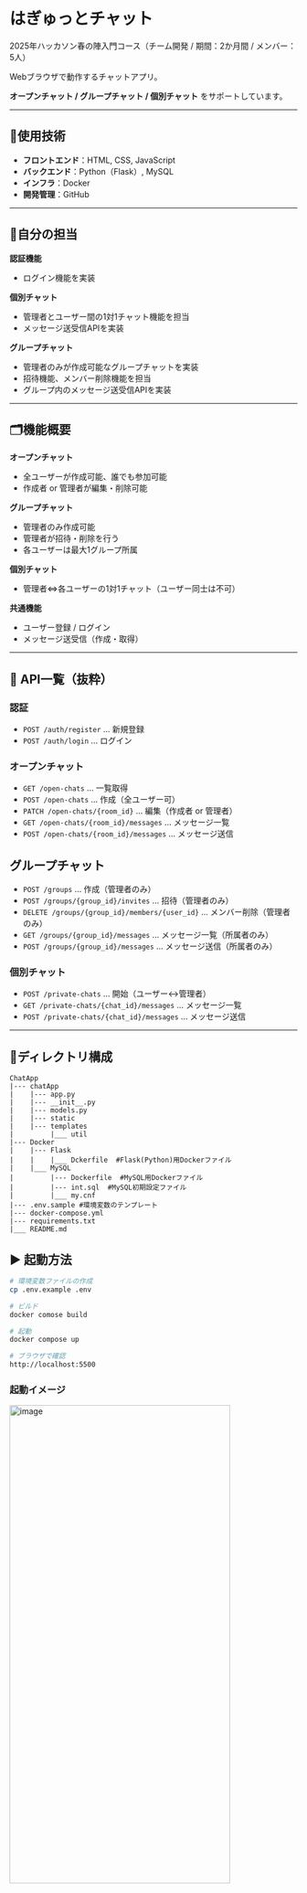 # はぎゅっとチャット
2025年ハッカソン春の陣入門コース（チーム開発 / 期間：2か月間 / メンバー：5人）

Webブラウザで動作するチャットアプリ。

**オープンチャット / グループチャット / 個別チャット** をサポートしています。

---
## 🚀使用技術
- **フロントエンド**：HTML, CSS, JavaScript
- **バックエンド**：Python（Flask）, MySQL
- **インフラ**：Docker
- **開発管理**：GitHub

---
## 👤自分の担当
**認証機能**
- ログイン機能を実装

**個別チャット**
- 管理者とユーザー間の1対1チャット機能を担当
- メッセージ送受信APIを実装

**グループチャット**
- 管理者のみが作成可能なグループチャットを実装
- 招待機能、メンバー削除機能を担当
- グループ内のメッセージ送受信APIを実装

---
## 🗂️機能概要
**オープンチャット**
- 全ユーザーが作成可能、誰でも参加可能
- 作成者 or 管理者が編集・削除可能

**グループチャット**
- 管理者のみ作成可能
- 管理者が招待・削除を行う
- 各ユーザーは最大1グループ所属

**個別チャット**
- 管理者⇔各ユーザーの1対1チャット（ユーザー同士は不可）

**共通機能**
- ユーザー登録 / ログイン
- メッセージ送受信（作成・取得）

---
## 📑 API一覧（抜粋）
### 認証
- `POST /auth/register` … 新規登録
- `POST /auth/login` … ログイン

### オープンチャット
- `GET /open-chats` … 一覧取得  
- `POST /open-chats` … 作成（全ユーザー可）  
- `PATCH /open-chats/{room_id}` … 編集（作成者 or 管理者）  
- `GET /open-chats/{room_id}/messages` … メッセージ一覧  
- `POST /open-chats/{room_id}/messages` … メッセージ送信

## グループチャット
- `POST /groups` … 作成（管理者のみ）  
- `POST /groups/{group_id}/invites` … 招待（管理者のみ）  
- `DELETE /groups/{group_id}/members/{user_id}` … メンバー削除（管理者のみ）  
- `GET /groups/{group_id}/messages` … メッセージ一覧（所属者のみ）  
- `POST /groups/{group_id}/messages` … メッセージ送信（所属者のみ）  

### 個別チャット
- `POST /private-chats` … 開始（ユーザー↔管理者）  
- `GET /private-chats/{chat_id}/messages` … メッセージ一覧  
- `POST /private-chats/{chat_id}/messages` … メッセージ送信

---
## 📂ディレクトリ構成
```
ChatApp
|--- chatApp
|    |--- app.py
|    |--- __init__.py
|    |--- models.py
|    |--- static
|    |--- templates
|         |___ util
|--- Docker  
|    |--- Flask
|    |    |___ Dckerfile  #Flask(Python)用Dockerファイル
|    |___ MySQL
|         |--- Dockerfile  #MySQL用Dockerファイル
|         |--- int.sql  #MySQL初期設定ファイル
|         |___ my.cnf
|--- .env.sample #環境変数のテンプレート  
|--- docker-compose.yml  
|--- requirements.txt  
|___ README.md
```

## ▶️  起動方法
```bash
# 環境変数ファイルの作成
cp .env.example .env

# ビルド
docker comose build

# 起動
docker compose up

# ブラウザで確認
http://localhost:5500
```

### 起動イメージ
<img width="386" height="837" alt="image" src="https://github.com/user-attachments/assets/a5fccb67-b9ff-4023-a9a2-3bece3d83d5e" />
